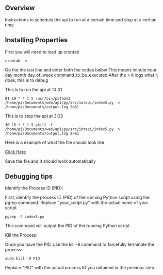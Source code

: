 <div id='overview'/>

## Overview
Instructions to schedule the api to run at a certain time and stop at a certian time

## Installing Properties 
First you will need to load up crontab

```console
crontab -e
```

Go the the last line and enter both the codes below 
This means minute hour day month day_of_week command_to_be_executed
After the > it logs what it does, this is to debug

This is to run the api at 10:01

```console
01 10 * * 1-5 /usr/bin/python3 /home/pi/Documents/web/api/py/src/iotapi/index5.py  > /home/pi/Documents/output.log 2>&1
```

This is to stop the api at 3:30

```console
30 15 * * 1-5 pkill -f /home/pi/Documents/web/api/py/src/iotapi/index5.py  > /home/pi/Documents/output.log 2>&1
```

Here is a example of what the file should look like

[Click Here](file.txt)



Save the file and it should work automatically 

## Debugging tips

Identify the Process ID (PID): 

First, identify the process ID (PID) of the running Python script using the pgrep command. Replace "your_script.py" with the actual name of your script.

```console
pgrep -f index5.py
```

This command will output the PID of the running Python script.

Kill the Process:

Once you have the PID, use the kill -9 command to forcefully terminate the process:

```console
sudo kill -9 PID
```

Replace "PID" with the actual process ID you obtained in the previous step.
